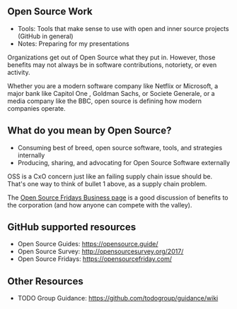 ## Open Source Work

* Tools: Tools that make sense to use with open and inner source projects (GitHub in general)
* Notes: Preparing for my presentations


Organizations get out of Open Source what they put in. However, those benefits may not always be in software contributions, notoriety, or even activity.

Whether you are a modern software company like Netflix or Microsoft, a major bank like Capitol One , Goldman Sachs, or Societe Generale, or a media company like the BBC, open source is defining how modern companies operate.

## What do you mean by Open Source?
- Consuming best of breed, open source software, tools, and strategies internally
- Producing, sharing, and advocating for Open Source Software externally

OSS is a CxO concern just like an failing supply chain issue should be. That's one way to think of bullet 1 above, as a supply chain problem.

The [Open Source Fridays Business page](https://opensourcefriday.com/businesses) is a good discussion of benefits to the corporation (and how anyone can compete with the valley).

## GitHub supported resources
* Open Source Guides: https://opensource.guide/
* Open Source Survey: http://opensourcesurvey.org/2017/
* Open Source Fridays: https://opensourcefriday.com/

## Other Resources
* TODO Group Guidance: https://github.com/todogroup/guidance/wiki
